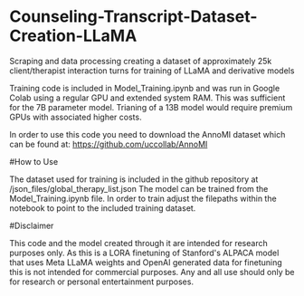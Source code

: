 # Counseling-Transcript-Dataset-Creation-LLaMA
Scraping and data processing creating a dataset of approximately 25k client/therapist interaction turns for training of LLaMA and derivative models

Training code is included in Model_Training.ipynb and was run in Google Colab using a regular GPU and extended system RAM. This was sufficient for the 7B parameter model. Trianing of a 13B model would require premium GPUs with associated higher costs. 

In order to use this code you need to download the AnnoMI dataset which can be found at: https://github.com/uccollab/AnnoMI

#How to Use

The dataset used for training is included in the github repository at /json_files/global_therapy_list.json
The model can be trained from the Model_Training.ipynb file. In order to train adjust the filepaths within
the notebook to point to the included training dataset. 

#Disclaimer

This code and the model created through it are intended for research purposes only. As this is a LORA finetuning of Stanford's ALPACA model that uses Meta LLaMA weights and OpenAI generated data for finetuning this is not intended for commercial purposes. Any and all use should only be for research or personal entertainment purposes. 
